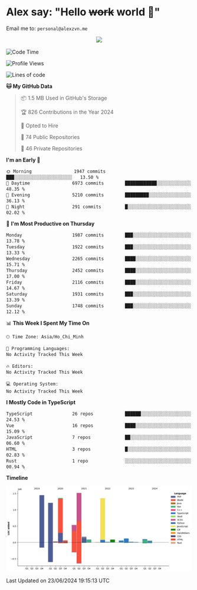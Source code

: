 # Alex say: "Hello ~~work~~ world 🐾"
Email me to: `personal@alexzvn.me`


<p align=center>
  <a href="https://skillicons.dev">
    <img src="https://skillicons.dev/icons?i=ts,js,php,nodejs,bun,vue,nuxt,react,svelte,tauri,laravel,rust,mongodb,docker,electron,redis,rabbitmq,tailwind,git,cloudflare,elysia,mysql,nginx,rollupjs,sentry,ubuntu,yarn,html,css,vite" />
  </a>
</p>

<!--START_SECTION:waka-->
![Code Time](http://img.shields.io/badge/Code%20Time-1%2C066%20hrs%2055%20mins-blue)

![Profile Views](http://img.shields.io/badge/Profile%20Views-10-blue)

![Lines of code](https://img.shields.io/badge/From%20Hello%20World%20I%27ve%20Written-8.2%20million%20lines%20of%20code-blue)

**🐱 My GitHub Data** 

> 📦 1.5 MB Used in GitHub's Storage 
 > 
> 🏆 826 Contributions in the Year 2024
 > 
> 💼 Opted to Hire
 > 
> 📜 74 Public Repositories 
 > 
> 🔑 46 Private Repositories 
 > 
**I'm an Early 🐤** 

```text
🌞 Morning                1947 commits        ███░░░░░░░░░░░░░░░░░░░░░░   13.50 % 
🌆 Daytime                6973 commits        ████████████░░░░░░░░░░░░░   48.35 % 
🌃 Evening                5210 commits        █████████░░░░░░░░░░░░░░░░   36.13 % 
🌙 Night                  291 commits         █░░░░░░░░░░░░░░░░░░░░░░░░   02.02 % 
```
📅 **I'm Most Productive on Thursday** 

```text
Monday                   1987 commits        ███░░░░░░░░░░░░░░░░░░░░░░   13.78 % 
Tuesday                  1922 commits        ███░░░░░░░░░░░░░░░░░░░░░░   13.33 % 
Wednesday                2265 commits        ████░░░░░░░░░░░░░░░░░░░░░   15.71 % 
Thursday                 2452 commits        ████░░░░░░░░░░░░░░░░░░░░░   17.00 % 
Friday                   2116 commits        ████░░░░░░░░░░░░░░░░░░░░░   14.67 % 
Saturday                 1931 commits        ███░░░░░░░░░░░░░░░░░░░░░░   13.39 % 
Sunday                   1748 commits        ███░░░░░░░░░░░░░░░░░░░░░░   12.12 % 
```


📊 **This Week I Spent My Time On** 

```text
🕑︎ Time Zone: Asia/Ho_Chi_Minh

💬 Programming Languages: 
No Activity Tracked This Week

🔥 Editors: 
No Activity Tracked This Week

💻 Operating System: 
No Activity Tracked This Week
```

**I Mostly Code in TypeScript** 

```text
TypeScript               26 repos            ██████░░░░░░░░░░░░░░░░░░░   24.53 % 
Vue                      16 repos            ████░░░░░░░░░░░░░░░░░░░░░   15.09 % 
JavaScript               7 repos             ██░░░░░░░░░░░░░░░░░░░░░░░   06.60 % 
HTML                     3 repos             █░░░░░░░░░░░░░░░░░░░░░░░░   02.83 % 
Rust                     1 repo              ░░░░░░░░░░░░░░░░░░░░░░░░░   00.94 % 
```



**Timeline**

![Lines of Code chart](https://raw.githubusercontent.com/alexzvn/alexzvn/main/assets/bar_graph.png)


 Last Updated on 23/06/2024 19:15:13 UTC
<!--END_SECTION:waka-->
